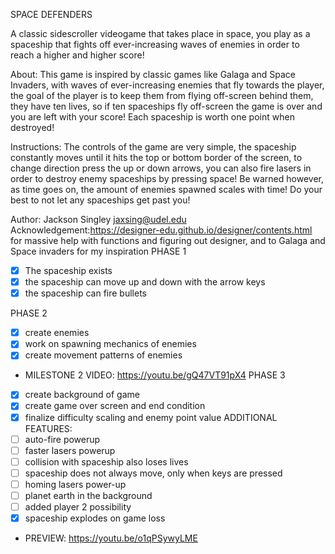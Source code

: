 SPACE DEFENDERS

A classic sidescroller videogame that takes place in space, you play as a spaceship that fights off ever-increasing waves
of enemies in order to reach a higher and higher score!

About: This game is inspired by classic games like Galaga and Space Invaders, with waves of ever-increasing enemies
that fly towards the player, the goal of the player is to keep them from flying off-screen behind them, they have
ten lives, so if ten spaceships fly off-screen the game is over and you are left with your score! Each spaceship is
worth one point when destroyed!


Instructions: The controls of the game are very simple, the spaceship constantly moves until it hits the top or bottom
border of the screen, to change direction press the up or down arrows, you can also fire lasers in order to destroy
enemy spaceships by pressing space! Be warned however, as time goes on, the amount of enemies spawned scales with time!
Do your best to not let any spaceships get past you!

Author: Jackson Singley
        jaxsing@udel.edu
Acknowledgement:https://designer-edu.github.io/designer/contents.html
                for massive help with functions and figuring out designer,
                and to Galaga and Space invaders for my inspiration
PHASE 1

- [x] The spaceship exists
- [x] the spaceship can move up and down with the arrow keys
- [x] the spaceship can fire bullets

PHASE 2

- [x] create enemies
- [x] work on spawning mechanics of enemies
- [x] create movement patterns of enemies
- MILESTONE 2 VIDEO: https://youtu.be/gQ47VT91pX4
PHASE 3
- [x] create background of game
- [x] create game over screen and end condition
- [x] finalize difficulty scaling and enemy point value
ADDITIONAL FEATURES:
- [ ] auto-fire powerup
- [ ] faster lasers powerup
- [ ] collision with spaceship also loses lives
- [ ] spaceship does not always move, only when keys are pressed
- [ ] homing lasers power-up
- [ ] planet earth in the background
- [ ] added player 2 possibility
- [x] spaceship explodes on game loss 
- PREVIEW: https://youtu.be/o1qPSywyLME